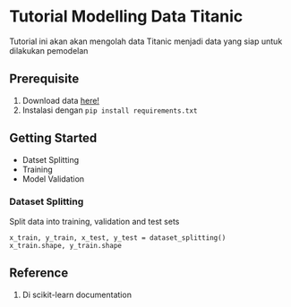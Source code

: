 # Tutorial Modelling Data Titanic

Tutorial ini akan akan mengolah data Titanic menjadi data yang siap untuk dilakukan pemodelan

## Prerequisite

1. Download data [here!](https://www.kaggle.com/code/alexisbcook/titanic-tutorial)
2. Instalasi dengan `pip install requirements.txt`

## Getting Started

- Datset Splitting
- Training
- Model Validation

### Dataset Splitting

Split data into training, validation and test sets
```code
x_train, y_train, x_test, y_test = dataset_splitting()
x_train.shape, y_train.shape
```

## Reference

1. Di scikit-learn documentation